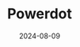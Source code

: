---  
layout: startup_page  
title: "Powerdot"  
id: "powerdot.eu"  
permalink: "/powerdotpowerdot.eu08092024/"  
website: "https://powerdot.eu/"  
funding_round: "Debt"  
funding_amount: "€165M"  
investors: "ABN Amro, BNP Paribas, ING, MUFG Bank, Santander, Société Générale"  
about: "Powerdot is a Portuguese operator of EV charge points offering a full range of services, including installation, operation, and maintenance of charging stations at zero cost for partners with revenue sharing. The company aims to accelerate the widespread transition to sustainable transportation in Europe by expanding its network of ultra-fast charging points."  
markets: "Cleantech, Energy, EV Charging"  
hq: "Lisbon, Portugal, Europe"  
founded_year: "2018"  
linkedin: "https://www.linkedin.com/company/power-dot"  
twitter: "https://twitter.com/PowerdotFR"  
instagram: ""  
facebook: "https://www.facebook.com/powerdot.ev/"  
crunchbase: "https://www.crunchbase.com/organization/power-dot"  
pitchbook: "https://pitchbook.com/profiles/company/483776-56"  

date_display: "09-Aug-2024"  
date: "2024-08-09"

# SEO Optimization  
meta_title: "Powerdot - Debt Funding (€165M)"  
meta_description: "Powerdot, Powerdot is a Portuguese operator of EV charge points offering a full range of services, including installation, operation, and maintenance of chargin..."  
meta_keywords: "Powerdot, Cleantech, Energy, EV Charging, Debt funding"  
canonical_url: "https://startup.projectstartups.com/powerdotpowerdot.eu08092024/"  
---